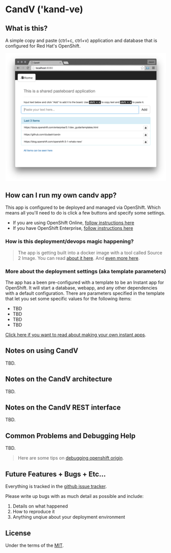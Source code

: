 # CandV ('kand-ve)
## What is this?
A simple copy and paste (ctrl+c, ctrl+v) application and database that is configured for Red Hat's OpenShift.

![Screenshot CandV](./.screens/2015-12-22_1025.png?raw=true)

## How can I run my own candv app?
This app is configured to be deployed and managed via OpenShift.  Which means all you'll need to do is click a few buttons and specify some settings.
* If you are using OpenShift Online, [follow instructions here][1]
* If you have OpenShift Enterprise, [follow instructions here][2] 

### How is this deployment/devops magic happening?
> The app is getting built into a docker image with a tool called Source 2 Image.
> You can read [about it here][3].  And [even more here][5].

### More about the deployment settings (aka template parameters)
The app has a been pre-configured with a template to be an Instant app for OpenShift.  It will start a database, webapp, and any other dependencies with a default configuration.  There are parameters specified in the template that let you set some specific values for the following items:
* TBD
* TBD
* TBD
* TBD

[Click here if you want to read about making your own instant apps][8].

## Notes on using CandV
TBD.

## Notes on the CandV architecture
TBD.

## Notes on the CandV REST interface
TBD.

## Common Problems and Debugging Help
TBD.
> Here are some tips on [debugging openshift origin][6].


## Future Features + Bugs + Etc...
Everything is tracked in the [github issue tracker][4].

Please write up bugs with as much detail as possible and include:
1. Details on what happened
2. How to reproduce it
3. Anything unqiue about your deployment environment

## License
Under the terms of the [MIT][7].


[1]: https://developers.openshift.com/en/getting-started-overview.html
[2]: https://docs.openshift.com/enterprise/3.1/welcome/index.html
[3]: https://docs.openshift.org/latest/using_images/s2i_images/nodejs.html
[4]: https://github.com/dudash/candv/issues
[5]: https://docs.openshift.com/enterprise/3.1/architecture/core_concepts/builds_and_image_streams.html
[6]: https://github.com/openshift/origin/blob/master/docs/debugging-openshift.md
[7]: https://opensource.org/licenses/MIT
[8]: https://docs.openshift.com/enterprise/3.1/install_config/install/first_steps.html#creating-instantapp-templates
